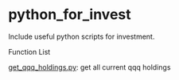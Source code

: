 # python_for_invest

Include useful python scripts for investment.

  Function List
  
  [get_qqq_holdings.py](https://github.com/mrxinvest/python_for_invest/blob/main/get_qqq_holdings.py): get all current qqq holdings
